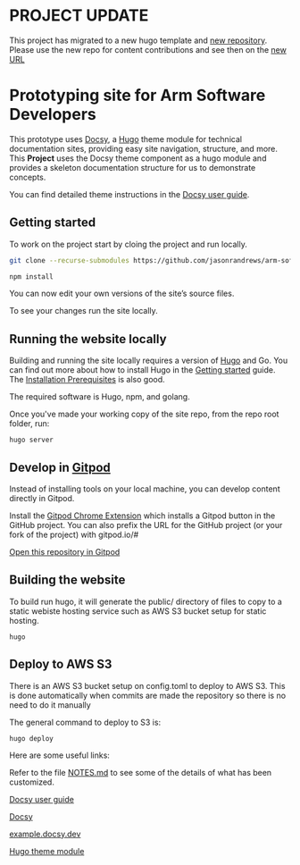 # PROJECT UPDATE

This project has migrated to a new hugo template and [new repository](https://github.com/zachlas/arm-software-developers-ads). Please use the new repo for content contributions and see then on the [new URL](https://www.armswdev.tk/)

# Prototyping site for Arm Software Developers

This prototype uses [Docsy](https://www.docsy.dev/), a [Hugo](https://gohugo.io/) theme module for technical documentation sites, providing easy
site navigation, structure, and more. This **Project** uses the Docsy
theme component as a hugo module and provides a skeleton documentation structure for us to demonstrate concepts.

You can find detailed theme instructions in the [Docsy user guide](https://www.docsy.dev/docs/).

## Getting started

To work on the project start by cloing the project and run locally.

```bash
git clone --recurse-submodules https://github.com/jasonrandrews/arm-software-developers.git
```

```bash
npm install
```

You can now edit your own versions of the site’s source files.

To see your changes run the site locally.

## Running the website locally

Building and running the site locally requires a version of [Hugo](https://gohugo.io) and Go. 
You can find out more about how to install Hugo in the
[Getting started](https://www.docsy.dev/docs/getting-started/#prerequisites-and-installation) guide.
The [Installation Prerequisites](https://www.docsy.dev/docs/get-started/docsy-as-module/installation-prerequisites/) is also good.

The required software is Hugo, npm, and golang. 

Once you've made your working copy of the site repo, from the repo root folder, run:

```
hugo server
```

## Develop in [Gitpod](https://www.gitpod.io/)

Instead of installing tools on your local machine, you can develop content directly in Gitpod. 

Install the [Gitpod Chrome Extension](https://chrome.google.com/webstore/detail/gitpod-always-ready-to-co/dodmmooeoklaejobgleioelladacbeki) which installs a Gitpod button in the GitHub project. You can also prefix the URL for the GitHub project (or your fork of the project) with gitpod.io/# 

[Open this repository in Gitpod](https://gitpod.io/#github.com/jasonrandrews/arm-software-developers)

## Building the website 

To build run hugo, it will generate the public/ directory of files to copy to a static webiste hosting service such as AWS S3 bucket setup for static hosting.

```
hugo
```

## Deploy to AWS S3

There is an AWS S3 bucket setup on config.toml to deploy to AWS S3. This is done automatically when commits are made the repository so there is no need to do it manually

The general command to deploy to S3 is:

```
hugo deploy
```

Here are some useful links:

Refer to the file [NOTES.md](NOTES.md) to see some of the details of what has been customized. 

[Docsy user guide](https://docsy.dev/docs)

[Docsy](https://github.com/google/docsy)

[example.docsy.dev](https://example.docsy.dev)

[Hugo theme module](https://gohugo.io/hugo-modules/use-modules/#use-a-module-for-a-theme)
